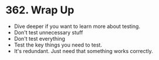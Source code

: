 # 362. Wrap Up
- Dive deeper if you want to learn more about testing.
- Don't test unnecessary stuff
- Don't test everything
- Test the key things you need to test.
- It's redundant. Just need that something works correctly.